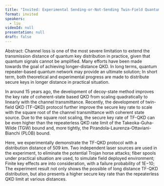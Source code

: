 ```yaml
---
title: "Invited: Experimental Sending-or-Not-Sending Twin-Field Quantum Key Distribution over 509 km"
format: invited
speakers:
  - liu
videoId: null
presentation: null
draft: false
---
```

Abstract: Channel loss is one of the most severe limitation to extend the transmission distance of quantum key distribution in practice, given that quantum signals cannot be amplified. Many efforts have been made towards the goal of achieving longer-distance QKD. In long terms, quantum repeater-based quantum network may provide an ultimate solution; In short term, both theoretical and experimental progress are made to distribute secure keys in longer distance in practical situation.

In around 15 years ago, the development of decoy-state method improves the key rate of coherent-state based QKD from scaling quadratically to linearly with the channel transmittance. Recently, the development of twin-field QKD (TF-QKD) protocol further improve the secure key rate to scale with the square root of the channel transmittance with coherent state source. Due to the square root scaling, the secure key rate of TF-QKD can be even higher than the repeaterless QKD rate limit of the Takeoka-Guha-Wilde (TGW) bound and, more tightly, the Pirandola-Laurenza-Ottaviani-Bianchi (PLOB) bound.

Here, we experimentally demonstrate the TF-QKD protocol with a distribution distance of 509 km. Two independent laser sources are used in the experiment, to eliminate the potential Trojan horse attacks; fiber spools under practical situation are used, to simulate field deployed environment; Finite key effects are into consideration, with a failure probability of 1E−10; The experiment result not only shows the possible of long distance TF-QKD distribution, but also presents a higher secure key rate than the repeaterless QKD limit at various distances.
